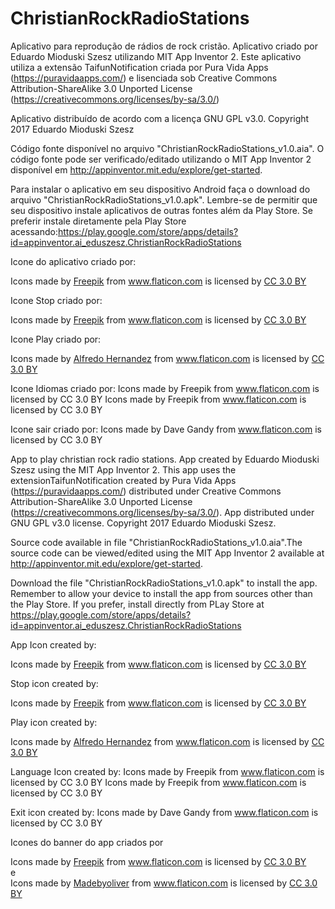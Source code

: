 # ChristianRockRadioStations
Aplicativo para reprodução de rádios de rock cristão.
Aplicativo criado por Eduardo Mioduski Szesz utilizando MIT App Inventor 2. Este aplicativo utiliza a extensão TaifunNotification criada por Pura Vida Apps (https://puravidaapps.com/) e lisenciada sob Creative Commons Attribution-ShareAlike 3.0 Unported License (https://creativecommons.org/licenses/by-sa/3.0/)

Aplicativo distribuído de acordo com a licença GNU GPL v3.0. Copyright 2017 Eduardo Mioduski Szesz

Código fonte disponível no arquivo "ChristianRockRadioStations_v1.0.aia". O código fonte pode ser verificado/editado utilizando o MIT App Inventor 2 disponível em http://appinventor.mit.edu/explore/get-started.

Para instalar o aplicativo em seu dispositivo Android faça o download do arquivo "ChristianRockRadioStations_v1.0.apk". Lembre-se de permitir que seu dispositivo instale aplicativos de outras fontes além da Play Store. Se preferir instale diretamente pela Play Store acessando:https://play.google.com/store/apps/details?id=appinventor.ai_eduszesz.ChristianRockRadioStations

Icone do aplicativo criado por:
<div>Icons made by <a href="http://www.freepik.com" title="Freepik">Freepik</a> from <a href="http://www.flaticon.com" title="Flaticon">www.flaticon.com</a> is licensed by <a href="http://creativecommons.org/licenses/by/3.0/" title="Creative Commons BY 3.0" target="_blank">CC 3.0 BY</a></div>

Icone Stop criado por:
<div>Icons made by <a href="http://www.freepik.com" title="Freepik">Freepik</a> from <a href="http://www.flaticon.com" title="Flaticon">www.flaticon.com</a> is licensed by <a href="http://creativecommons.org/licenses/by/3.0/" title="Creative Commons BY 3.0" target="_blank">CC 3.0 BY</a></div>

Icone Play criado por:
<div>Icons made by <a href="http://www.flaticon.com/authors/alfredo-hernandez" title="Alfredo Hernandez">Alfredo Hernandez</a> from <a href="http://www.flaticon.com" title="Flaticon">www.flaticon.com</a> is licensed by <a href="http://creativecommons.org/licenses/by/3.0/" title="Creative Commons BY 3.0" target="_blank">CC 3.0 BY</a></div>

Icone Idiomas criado por:
Icons made by Freepik from www.flaticon.com is licensed by CC 3.0 BY
Icons made by Freepik from www.flaticon.com is licensed by CC 3.0 BY

Icone sair criado por:
Icons made by Dave Gandy from www.flaticon.com is licensed by CC 3.0 BY

App to play christian rock radio stations.
App created by Eduardo Mioduski Szesz using the MIT App Inventor 2. This app uses the extensionTaifunNotification created by Pura Vida Apps (https://puravidaapps.com/) distributed under Creative Commons Attribution-ShareAlike 3.0 Unported License (https://creativecommons.org/licenses/by-sa/3.0/).
App distributed under GNU GPL v3.0 license. Copyright 2017 Eduardo Mioduski Szesz.

Source code available in file "ChristianRockRadioStations_v1.0.aia".The source code can be viewed/edited using the MIT App Inventor 2 available at http://appinventor.mit.edu/explore/get-started.

Download the file "ChristianRockRadioStations_v1.0.apk" to install the app. Remember to allow your device to install the app from sources other than the Play Store. If you prefer, install directly from PLay Store at https://play.google.com/store/apps/details?id=appinventor.ai_eduszesz.ChristianRockRadioStations

App Icon created by:
<div>Icons made by <a href="http://www.freepik.com" title="Freepik">Freepik</a> from <a href="http://www.flaticon.com" title="Flaticon">www.flaticon.com</a> is licensed by <a href="http://creativecommons.org/licenses/by/3.0/" title="Creative Commons BY 3.0" target="_blank">CC 3.0 BY</a></div>

Stop icon created by:
<div>Icons made by <a href="http://www.freepik.com" title="Freepik">Freepik</a> from <a href="http://www.flaticon.com" title="Flaticon">www.flaticon.com</a> is licensed by <a href="http://creativecommons.org/licenses/by/3.0/" title="Creative Commons BY 3.0" target="_blank">CC 3.0 BY</a></div>

Play icon created by:
<div>Icons made by <a href="http://www.flaticon.com/authors/alfredo-hernandez" title="Alfredo Hernandez">Alfredo Hernandez</a> from <a href="http://www.flaticon.com" title="Flaticon">www.flaticon.com</a> is licensed by <a href="http://creativecommons.org/licenses/by/3.0/" title="Creative Commons BY 3.0" target="_blank">CC 3.0 BY</a></div>

Language Icon created by:
Icons made by Freepik from www.flaticon.com is licensed by CC 3.0 BY
Icons made by Freepik from www.flaticon.com is licensed by CC 3.0 BY

Exit icon created by:
Icons made by Dave Gandy from www.flaticon.com is licensed by CC 3.0 BY



Icones do banner do app criados por <div>Icons made by <a href="http://www.freepik.com" title="Freepik">Freepik</a> from <a href="http://www.flaticon.com" title="Flaticon">www.flaticon.com</a> is licensed by <a href="http://creativecommons.org/licenses/by/3.0/" title="Creative Commons BY 3.0" target="_blank">CC 3.0 BY</a></div>  e <div>Icons made by <a href="http://www.flaticon.com/authors/madebyoliver" title="Madebyoliver">Madebyoliver</a> from <a href="http://www.flaticon.com" title="Flaticon">www.flaticon.com</a> is licensed by <a href="http://creativecommons.org/licenses/by/3.0/" title="Creative Commons BY 3.0" target="_blank">CC 3.0 BY</a></div>
